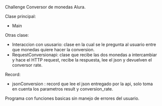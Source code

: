 Challenge Conversor de monedas Alura.

Clase principal: 
* Main

Otras clase:
* Interaccion con ususario: clase en la cual se le pregunta al usuario entre que monedas quiere hacer la conversion.
*  RequestConversionapi: clase que recibe las dos monedas a intercambiar y hace el HTTP request, recibe la respuesta, lee el json y devuelven el conversor rate.

Record:
* jsonConversion : record que lee el json entregado por la api, solo toma en cuenta los parametros result y conversion_rate.


Programa con funciones basicas sin manejo de errores del usuario.
